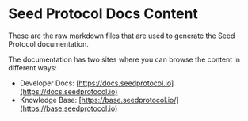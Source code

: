 # Seed Protocol Docs Content

These are the raw markdown files that are used to generate the Seed Protocol documentation. 

The documentation has two sites where you can browse the content in different ways:

- Developer Docs: [https://docs.seedprotocol.io](https://docs.seedprotocol.io)
- Knowledge Base: [https://base.seedprotocol.io/](https://base.seedprotocol.io)
